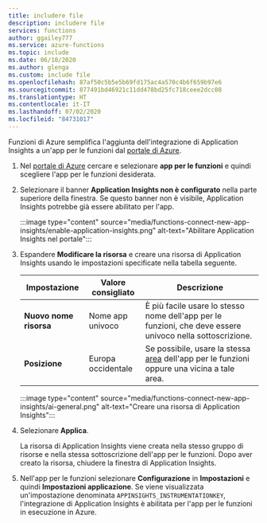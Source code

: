 ```yaml
---
title: includere file
description: includere file
services: functions
author: ggailey777
ms.service: azure-functions
ms.topic: include
ms.date: 06/10/2020
ms.author: glenga
ms.custom: include file
ms.openlocfilehash: 87af50c5b5e5b69fd175ac4a570c4b6f659b97e6
ms.sourcegitcommit: 877491bd46921c11dd478bd25fc718ceee2dcc08
ms.translationtype: HT
ms.contentlocale: it-IT
ms.lasthandoff: 07/02/2020
ms.locfileid: "84731017"
---
```

Funzioni di Azure semplifica l'aggiunta dell'integrazione di Application Insights a un'app per le funzioni dal [portale di Azure].

1. Nel [portale di Azure][Portale di Azure] cercare e selezionare **app per le funzioni** e quindi scegliere l'app per le funzioni desiderata. 

1. Selezionare il banner **Application Insights non è configurato** nella parte superiore della finestra. Se questo banner non è visibile, Application Insights potrebbe già essere abilitato per l'app.

    :::image type="content" source="media/functions-connect-new-app-insights/enable-application-insights.png" alt-text="Abilitare Application Insights nel portale":::

1. Espandere **Modificare la risorsa** e creare una risorsa di Application Insights usando le impostazioni specificate nella tabella seguente.  

    | Impostazione      | Valore consigliato  | Descrizione                                        |
    | ------------ |  ------- | -------------------------------------------------- |
    | **Nuovo nome risorsa** | Nome app univoco | È più facile usare lo stesso nome dell'app per le funzioni, che deve essere univoco nella sottoscrizione. | 
    | **Posizione** | Europa occidentale | Se possibile, usare la stessa [area](https://azure.microsoft.com/regions/) dell'app per le funzioni oppure una vicina a tale area. |

    :::image type="content" source="media/functions-connect-new-app-insights/ai-general.png" alt-text="Creare una risorsa di Application Insights":::

1. Selezionare **Applica**. 

   La risorsa di Application Insights viene creata nella stesso gruppo di risorse e nella stessa sottoscrizione dell'app per le funzioni. Dopo aver creato la risorsa, chiudere la finestra di Application Insights.

1. Nell'app per le funzioni selezionare **Configurazione** in **Impostazioni** e quindi **Impostazioni applicazione**. Se viene visualizzata un'impostazione denominata `APPINSIGHTS_INSTRUMENTATIONKEY`, l'integrazione di Application Insights è abilitata per l'app per le funzioni in esecuzione in Azure.

[Portale di Azure]: https://portal.azure.com
